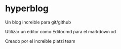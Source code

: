 # hyperblog
Un blog increible para git/github

Utilizar un editor como Editor.md para el markdown xd

Creado por el increible platzi team
